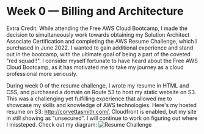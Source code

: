 # Week 0 — Billing and Architecture









Extra Credit: 
While attending the Free AWS Cloud Bootcamp, I made the decision to simultaneously work towards obtaining my Solution Architect Associate Certification and completing the AWS Resume Challenge, which I purchased in June 2022. I wanted to gain additional experience and stand out in the bootcamp, with the ultimate goal of being a part of the coveted "red squad!!". I consider myself fortunate to have heard about the Free AWS Cloud Bootcamp, as it has motivated me to take my journey as a cloud professional more seriously.

During week 0 of the resume challenge, I wrote my resume in HTML and CSS, and purchased a domain on Route 53 to host my static website on S3. This was a challenging yet fulfilling experience that allowed me to showcase my skills and knowledge of AWS technologies. 
Here's my hosted resume on S3: http://corvettasmith.com/, Cloudfront is enabled, but my site in still showing as "unsecured". I will continue to work on figuring out where I missteped. 
Check out my diagram: ![Resume Challenge ](https://user-images.githubusercontent.com/22455730/218944647-eb3f1e2d-086b-4c49-aee2-22f2652e6b17.jpeg)
